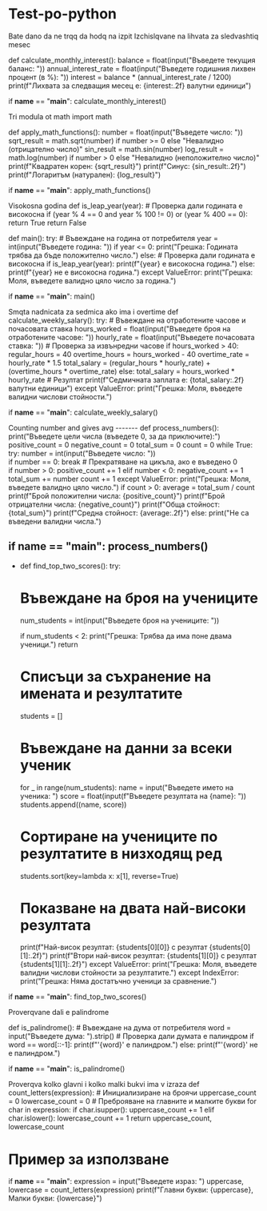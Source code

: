# Test-po-python


Bate dano da  ne trqq da hodq na izpit
 Izchislqvane na lihvata za sledvashtiq mesec 
 
def calculate_monthly_interest(): 
    balance = float(input("Въведете текущия баланс: "))
    annual_interest_rate = float(input("Въведете годишния лихвен процент (в %): "))
    interest = balance * (annual_interest_rate / 1200)
    print(f"Лихвата за следващия месец е: {interest:.2f} валутни единици")

if __name__ == "__main__":
    calculate_monthly_interest()


Tri modula ot math 
   import math

def apply_math_functions():
    number = float(input("Въведете число: "))
    sqrt_result = math.sqrt(number) if number >= 0 else "Невалидно (отрицателно число)"
    sin_result = math.sin(number)
    log_result = math.log(number) if number > 0 else "Невалидно (неположително число)"   
    print(f"Квадратен корен: {sqrt_result}")
    print(f"Синус: {sin_result:.2f}")
    print(f"Логаритъм (натурален): {log_result}")

if __name__ == "__main__":
    apply_math_functions()

Visokosna godina
def is_leap_year(year):
    # Проверка дали годината е високосна
    if (year % 4 == 0 and year % 100 != 0) or (year % 400 == 0):
        return True
    return False

def main():
    try:
        # Въвеждане на година от потребителя
        year = int(input("Въведете година: "))
        if year <= 0:
            print("Грешка: Годината трябва да бъде положително число.")
        else:
            # Проверка дали годината е високосна
            if is_leap_year(year):
                print(f"{year} е високосна година.")
            else:
                print(f"{year} не е високосна година.")
    except ValueError:
        print("Грешка: Моля, въведете валидно цяло число за година.")

if __name__ == "__main__":
    main()

Smqta nadnicata za sedmica ako ima i overtime 
def calculate_weekly_salary():
    try:
        # Въвеждане на отработените часове и почасовата ставка
        hours_worked = float(input("Въведете броя на отработените часове: "))
        hourly_rate = float(input("Въведете почасовата ставка: "))
        # Проверка за извънредни часове
        if hours_worked > 40:
            regular_hours = 40
            overtime_hours = hours_worked - 40
            overtime_rate = hourly_rate * 1.5
            total_salary = (regular_hours * hourly_rate) + (overtime_hours * overtime_rate)
        else:
            total_salary = hours_worked * hourly_rate
        # Резултат
        print(f"Седмичната заплата е: {total_salary:.2f} валутни единици")
    except ValueError:
        print("Грешка: Моля, въведете валидни числови стойности.")

if __name__ == "__main__":
    calculate_weekly_salary()   




   Counting number and gives avg -------
    def process_numbers():
    print("Въведете цели числа (въведете 0, за да приключите):")
    positive_count = 0
    negative_count = 0
    total_sum = 0
    count = 0
    while True:
        try:
            number = int(input("Въведете число: "))  
            if number == 0:
                break  # Прекратяване на цикъла, ако е въведено 0          
            if number > 0:
                positive_count += 1
            elif number < 0:
                negative_count += 1  
            total_sum += number
            count += 1
        except ValueError:
            print("Грешка: Моля, въведете валидно цяло число.")
    if count > 0:
        average = total_sum / count
        print(f"Брой положителни числа: {positive_count}")
        print(f"Брой отрицателни числа: {negative_count}")
        print(f"Обща стойност: {total_sum}")
        print(f"Средна стойност: {average:.2f}")
    else:
        print("Не са въведени валидни числа.")

if __name__ == "__main__":
    process_numbers()
--------------------------------
-    def find_top_two_scores():
    try:
        # Въвеждане на броя на учениците
        num_students = int(input("Въведете броя на учениците: "))
        
        if num_students < 2:
            print("Грешка: Трябва да има поне двама ученици.")
            return

        # Списъци за съхранение на имената и резултатите
        students = []

        # Въвеждане на данни за всеки ученик
        for _ in range(num_students):
            name = input("Въведете името на ученика: ")
            score = float(input(f"Въведете резултата на {name}: "))
            students.append((name, score))

        # Сортиране на учениците по резултатите в низходящ ред
        students.sort(key=lambda x: x[1], reverse=True)

        # Показване на двата най-високи резултата
        print(f"Най-висок резултат: {students[0][0]} с резултат {students[0][1]:.2f}")
        print(f"Втори най-висок резултат: {students[1][0]} с резултат {students[1][1]:.2f}")
    except ValueError:
        print("Грешка: Моля, въведете валидни числови стойности за резултатите.")
    except IndexError:
        print("Грешка: Няма достатъчно ученици за сравнение.")

if __name__ == "__main__":
    find_top_two_scores()


Proverqvane dali e palindrome 

def is_palindrome():
    # Въвеждане на дума от потребителя
    word = input("Въведете дума: ").strip()
    # Проверка дали думата е палиндром
    if word == word[::-1]:
        print(f"'{word}' е палиндром.")
    else:
        print(f"'{word}' не е палиндром.")

if __name__ == "__main__":
    is_palindrome()


Proverqva kolko glavni i kolko malki bukvi ima v izraza 
    def count_letters(expression):
    # Инициализиране на броячи
    uppercase_count = 0
    lowercase_count = 0
    # Преброяване на главните и малките букви
    for char in expression:
        if char.isupper():
            uppercase_count += 1
        elif char.islower():
            lowercase_count += 1
    return uppercase_count, lowercase_count

# Пример за използване
if __name__ == "__main__":
    expression = input("Въведете израз: ")
    uppercase, lowercase = count_letters(expression)
    print(f"Главни букви: {uppercase}, Малки букви: {lowercase}")
